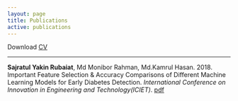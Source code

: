 ```yaml
---
layout: page
title: Publications
active: publications
---
```


Download [CV]()

___

**Sajratul Yakin Rubaiat**, Md Monibor Rahman, Md.Kamrul Hasan. 2018. Important Feature Selection & Accuracy Comparisons of Different Machine Learning Models for Early Diabetes Detection. *International Conference on Innovation in Engineering and Technology(ICIET)*. [pdf](https://yakinrubaiat.github.io/assets/pdfs/ICIET2018_paper_104.pdf)

